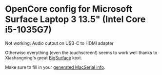 # OpenCore config for Microsoft Surface Laptop 3 13.5" (Intel Core i5-1035G7)
Not working: Audio output on USB-C to HDMI adapter

Otherwise everything (even the touchscreen!) seems to work well thanks to Xiashangning's great [BigSurface](https://github.com/Xiashangning/BigSurface) kext.

Make sure to fill in your [generated MacSerial info](https://dortania.github.io/OpenCore-Post-Install/universal/iservices.html).
